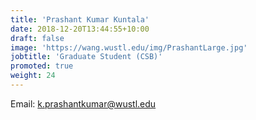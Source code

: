```yaml
---
title: 'Prashant Kumar Kuntala'
date: 2018-12-20T13:44:55+10:00
draft: false
image: 'https://wang.wustl.edu/img/PrashantLarge.jpg'
jobtitle: 'Graduate Student (CSB)'
promoted: true
weight: 24
---
```

Email: k.prashantkumar@wustl.edu
